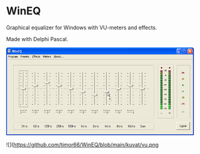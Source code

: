 # WinEQ
Graphical equalizer for Windows with VU-meters and effects.

Made with Delphi Pascal.

![](https://github.com/timor66/WinEQ/blob/main/kuvat/weq.png)


![](https://github.com/timor66/WinEQ/blob/main/kuvat/vu.png
